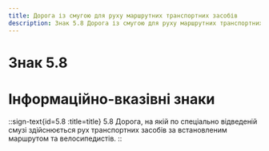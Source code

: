 ```yaml
---
title: Дорога із смугою для руху маршрутних транспортних засобів
description: Знак 5.8 Дорога із смугою для руху маршрутних транспортних засобів
---
```

# Знак 5.8
# Інформаційно-вказівні знаки
::sign-text{id=5.8 :title=title}
5.8 Дорога, на якій по спеціально відведеній смузі здійснюється рух транспортних засобів за встановленим маршрутом та велосипедистів.
::